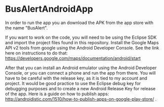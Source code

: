 BusAlertAndroidApp
==================
In order to run the app you an download the APK from the app store with the name "BusAlert".

If you want to work on the code, you will need to be using the Eclipse SDK and import the project files found in this repository. Install the Google Maps API v2 tools from google using the Android Developer Console. See the link here on instructions to do that: https://developers.google.com/maps/documentation/android/start

After that you can install an Android emulator using the Android Developer Console, or you can connect a phone and run the app from there. You will have to be careful with the release key, as it is tied to my account and project. It would be good practice to use the Eclipse debug key for debugging purposes and to create a new Android Release Key for release of the app. Here is a guide on how to publish apps: http://androidistic.com/1510/how-to-publish-apps-on-google-play-store/ .


